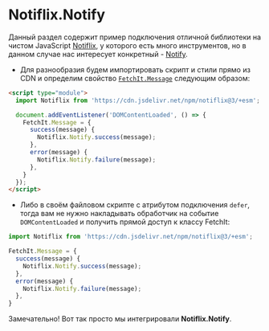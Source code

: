 # Notiflix.Notify

Данный раздел содержит пример подключения отличной библиотеки на чистом JavaScript [Notiflix](https://notiflix.github.io/), у которого есть много инструментов, но в данном случае нас интересует конкретный - [Notify](https://notiflix.github.io/notify).

- Для разнообразия будем импортировать скрипт и стили прямо из CDN и определим свойство [`FetchIt.Message`](/guide/frontend/class#fetchit-message-object) следующим образом:

```html
<script type="module">
  import Notiflix from 'https://cdn.jsdelivr.net/npm/notiflix@3/+esm';

  document.addEventListener('DOMContentLoaded', () => {
    FetchIt.Message = {
      success(message) {
        Notiflix.Notify.success(message);
      },
      error(message) {
        Notiflix.Notify.failure(message);
      },
    }
  });
</script>
```

- Либо в своём файловом скрипте с атрибутом подключения `defer`, тогда вам не нужно накладывать обработчик на событие `DOMContentLoaded` и получить прямой доступ к классу FetchIt:

```js
import Notiflix from 'https://cdn.jsdelivr.net/npm/notiflix@3/+esm';

FetchIt.Message = {
  success(message) {
    Notiflix.Notify.success(message);
  },
  error(message) {
    Notiflix.Notify.failure(message);
  },
}
```

Замечательно! Вот так просто мы интегрировали **Notiflix.Notify**.
